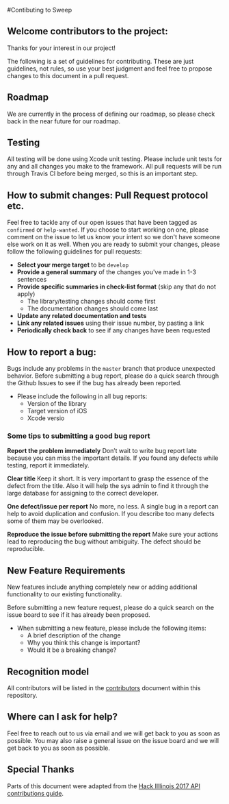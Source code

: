 #Contibuting to Sweep

## Welcome contributors to the project: 
Thanks for your interest in our project!

The following is a set of guidelines for contributing. These are just guidelines, not rules, so use your best judgment and feel free to propose changes to this document in a pull request.

## Roadmap
We are currently in the process of defining our roadmap, so please check back in the near future for our roadmap.

## Testing
All testing will be done using Xcode unit testing. Please include unit tests for any and all changes you make to the framework. All pull requests will be run through Travis CI before being merged, so this is an important step.

## How to submit changes: Pull Request protocol etc. 
Feel free to tackle any of our open issues that have been tagged as `confirmed` or `help-wanted`. If you choose to start working on one, please comment on the issue to let us know your intent so we don't have someone else work on it as well.  When you are ready to submit your changes, please follow the following guidelines for pull requests:

* **Select your merge target** to be `develop`
* **Provide a general summary** of the changes you've made in 1-3 sentences
* **Provide specific summaries in check-list format** (skip any that do not apply)
	* The library/testing changes should come first
	* The documentation changes should come last
* **Update any related documentation and tests**
* **Link any related issues** using their issue number, by pasting a link
* **Periodically check back** to see if any changes have been requested

## How to report a bug: 
Bugs include any problems in the `master` branch that produce unexpected behavior. Before submitting a bug report, please do a quick search through the Github Issues to see if the bug has already been reported.

* Please include the following in all bug reports:
	* Version of the library
	* Target version of iOS
	* Xcode versio

### Some tips to submitting a good bug report
**Report the problem immediately**
Don’t wait to write bug report late because you can miss the important details. If you found any defects while testing, report it immediately.

**Clear title**
Keep it short. It is very important to grasp the essence of the defect from the title. Also it will help the sys admin to find it through the large database for assigning to the correct developer.

**One defect/issue per report**
No more, no less. A single bug in a report can help to avoid duplication and confusion. If you describe too many defects some of them may be overlooked.

**Reproduce the issue before submitting the report**
Make sure your actions lead to reproducing the bug without ambiguity. The defect should be reproducible.

## New Feature Requirements
New features include anything completely new or adding additional functionality to our existing functionality.

Before submitting a new feature request, please do a quick search on the issue board to see if it has already been proposed.

* When submitting a new feature, please include the following items:
	* A brief description of the change
	* Why you think this change is important?
	* Would it be a breaking change?

## Recognition model
All contributors will be listed in the [contributors](https://github.com/msmith95/sweep/blob/master/CONTRIBUTORS.md) document within this repository.

## Where can I ask for help?
Feel free to reach out to us via email and we will get back to you as soon as possible. You may also raise a general issue on the issue board and we will get back to you as soon as possible.

## Special Thanks

Parts of this document were adapted from the [Hack Illlinois 2017 API](https://github.com/HackIllinois/api-2017)
[contributions guide](https://github.com/HackIllinois/api-2017/blob/master/CONTRIBUTING.md).